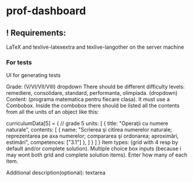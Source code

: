 # prof-dashboard



## ! Requirements:
LaTeX and texlive-latexextra and texlive-langother on the server machine


### For tests

UI for generating tests


Grade: (V/VI/VII/VIII) dropdown
There should be different difficulty levels: remediere, consolidare, standard, performanta, olimpiada. (dropdown)
Content: (programa matematica pentru fiecare clasa). It must use a Combobox. Inside the combobox there should be listed all the contents from all the units of an object like this:

curriculumData[5] = { // grade 5
  units: [
    {
      title: "Operaţii cu numere naturale",
      contents: [
        {
          name: "Scrierea şi citirea numerelor naturale; reprezentarea pe axa numerelor; compararea şi ordonarea; aproximări, estimări",
          competences: ["3.1"]
        },
      ]
    }
  ]
}
Item types: (grid with 4 resp by default and/or complete solution). Multiple choice box inputs (because i may wont both grid and complete solution items). Enter how many of each item.

Additional description(optional): textarea
